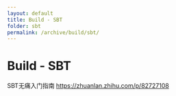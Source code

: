 ```yaml
---
layout: default
title: Build - SBT
folder: sbt
permalink: /archive/build/sbt/
---
```


# Build - SBT

SBT无痛入门指南 https://zhuanlan.zhihu.com/p/82727108